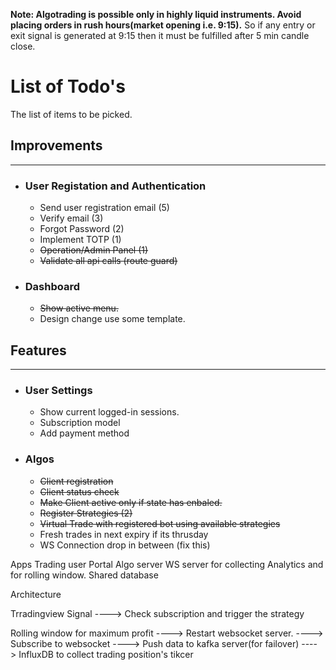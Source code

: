 **Note: Algotrading is possible only in highly liquid instruments.
Avoid placing orders in rush hours(market opening i.e. 9:15).**
So if any entry or exit signal is generated at 9:15 then it must be fulfilled after 5 min candle close.

# List of Todo's
The list of items to be picked.

## Improvements
---

* ### User Registation and Authentication
    - Send user registration email (5)
    - Verify email (3)
    - Forgot Password (2)
    - Implement TOTP (1)
    - ~~Operation/Admin Panel (1)~~
    - ~~Validate all api calls (route guard)~~

* ### Dashboard
    - ~~Show active menu.~~
    - Design change use some template.

## Features
---
* ### User Settings
    - Show current logged-in sessions.
    - Subscription model
    - Add payment method

* ### Algos
    - ~~Client registration~~
    - ~~Client status check~~
    - ~~Make Client active only if state has enbaled.~~
    - ~~Register Strategies (2)~~
    - ~~Virtual Trade with registered bot using available strategies~~
    - Fresh trades in next expiry if its thrusday 
    - WS Connection drop in between (fix this)
    

Apps
Trading user Portal 
Algo server 
WS server for collecting Analytics and for rolling window.
Shared database


Architecture 


Trradingview Signal 
    ----> Check subscription and trigger the strategy



Rolling window for maximum profit
    ----> Restart websocket server.
    ----> Subscribe to websocket
        ----> Push data to kafka server(for failover) ----> InfluxDB to collect trading position's tikcer
